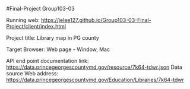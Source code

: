 #Final-Project Group103-03

Running web: https://jelee127.github.io/Group103-03-Final-Project/client/index.html

Project title: Library map in PG county

Target Browser: Web page - Window, Mac

API end point documentation link: https://data.princegeorgescountymd.gov/resource/7k64-tdwr.json
Data source Web address: https://data.princegeorgescountymd.gov/Education/Libraries/7k64-tdwr


